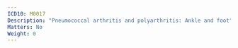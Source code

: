 ```yaml
---
ICD10: M0017
Description: "Pneumococcal arthritis and polyarthritis: Ankle and foot"
Matters: No
Weight: 0
---
```

